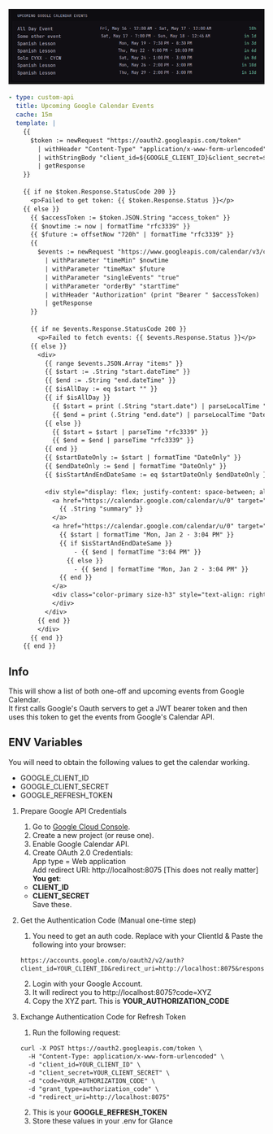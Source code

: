 ![](preview.png)

```yaml
- type: custom-api
  title: Upcoming Google Calendar Events
  cache: 15m
  template: |
    {{
      $token := newRequest "https://oauth2.googleapis.com/token"
        | withHeader "Content-Type" "application/x-www-form-urlencoded"
        | withStringBody "client_id=${GOOGLE_CLIENT_ID}&client_secret=${GOOGLE_CLIENT_SECRET}&refresh_token=${GOOGLE_REFRESH_TOKEN}&grant_type=refresh_token"
        | getResponse
    }}

    {{ if ne $token.Response.StatusCode 200 }}
      <p>Failed to get token: {{ $token.Response.Status }}</p>
    {{ else }}
      {{ $accessToken := $token.JSON.String "access_token" }}
      {{ $nowtime := now | formatTime "rfc3339" }}
      {{ $future := offsetNow "720h" | formatTime "rfc3339" }}
      {{
        $events := newRequest "https://www.googleapis.com/calendar/v3/calendars/primary/events"
          | withParameter "timeMin" $nowtime
          | withParameter "timeMax" $future
          | withParameter "singleEvents" "true"
          | withParameter "orderBy" "startTime"
          | withHeader "Authorization" (print "Bearer " $accessToken)
          | getResponse
      }}

      {{ if ne $events.Response.StatusCode 200 }}
        <p>Failed to fetch events: {{ $events.Response.Status }}</p>
      {{ else }}
        <div>
          {{ range $events.JSON.Array "items" }}
          {{ $start := .String "start.dateTime" }}
          {{ $end := .String "end.dateTime" }}
          {{ $isAllDay := eq $start "" }}
          {{ if $isAllDay }}
            {{ $start = print (.String "start.date") | parseLocalTime "DateOnly" }}
            {{ $end = print (.String "end.date") | parseLocalTime "DateOnly" }}
          {{ else }}
            {{ $start = $start | parseTime "rfc3339" }}
            {{ $end = $end | parseTime "rfc3339" }}            
          {{ end }}
          {{ $startDateOnly := $start | formatTime "DateOnly" }}
          {{ $endDateOnly := $end | formatTime "DateOnly" }}
          {{ $isStartAndEndDateSame := eq $startDateOnly $endDateOnly }}

          <div style="display: flex; justify-content: space-between; align-items: flex-start;">
            <a href="https://calendar.google.com/calendar/u/0" target="_blank" class="size-h1" style="text-align: left; width: 215px;">
              {{ .String "summary" }}
            </a>
            <a href="https://calendar.google.com/calendar/u/0" target="_blank" class="size-h3" style="text-align: left;">
              {{ $start | formatTime "Mon, Jan 2 · 3:04 PM" }} 
              {{ if $isStartAndEndDateSame }}
                  - {{ $end | formatTime "3:04 PM" }}
                {{ else }}
                  - {{ $end | formatTime "Mon, Jan 2 · 3:04 PM" }}
              {{ end }}
            </a>
            <div class="color-primary size-h3" style="text-align: right; width: 75px;" {{ $start | toRelativeTime }}>
            </div>
          </div>
        {{ end }}
        </div>
      {{ end }}
    {{ end }}
```

## Info
This will show a list of both one-off and upcoming events from Google Calendar.   
It first calls Google's Oauth servers to get a JWT bearer token and then uses this token to get the events from Google's Calendar API. 

## ENV Variables

You will need to obtain the following values to get the calendar working.
- GOOGLE_CLIENT_ID
- GOOGLE_CLIENT_SECRET
- GOOGLE_REFRESH_TOKEN

1. Prepare Google API Credentials
    1. Go to [Google Cloud Console](https://console.cloud.google.com/).
    2. Create a new project (or reuse one).
    3. Enable Google Calendar API.
    4. Create OAuth 2.0 Credentials:  
    App type = Web application  
    Add redirect URI: http://localhost:8075 [This does not really matter]  
    **You get**:  
    - **CLIENT_ID**  
    - **CLIENT_SECRET**  
    Save these.
2. Get the Authentication Code (Manual one-time step)
    1. You need to get an auth code. Replace with your ClientId & Paste the following into your browser:  
    ```
    https://accounts.google.com/o/oauth2/v2/auth?client_id=YOUR_CLIENT_ID&redirect_uri=http://localhost:8075&response_type=code&scope=https://www.googleapis.com/auth/calendar.readonly&access_type=offline&prompt=consent
    ```
    2. Login with your Google Account.
    3. It will redirect you to http://localhost:8075?code=XYZ
    4. Copy the XYZ part. This is **YOUR_AUTHORIZATION_CODE**
    
3. Exchange Authentication Code for Refresh Token 
    1. Run the following request:
    ```
    curl -X POST https://oauth2.googleapis.com/token \
      -H "Content-Type: application/x-www-form-urlencoded" \
      -d "client_id=YOUR_CLIENT_ID" \
      -d "client_secret=YOUR_CLIENT_SECRET" \
      -d "code=YOUR_AUTHORIZATION_CODE" \
      -d "grant_type=authorization_code" \
      -d "redirect_uri=http://localhost:8075"
    ```
    2. This is your **GOOGLE_REFRESH_TOKEN**
    3. Store these values in your .env for Glance